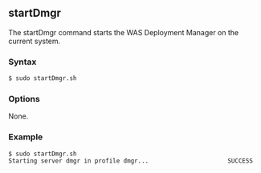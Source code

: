 ## startDmgr
The startDmgr command starts the WAS Deployment Manager on the current system.

### Syntax

```Bash
$ sudo startDmgr.sh
```

### Options

None.

### Example

```Bash
$ sudo startDmgr.sh
Starting server dmgr in profile dmgr...                      SUCCESS
```